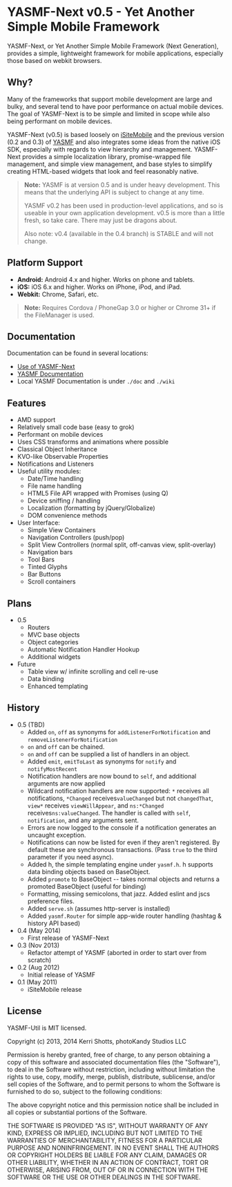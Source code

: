 YASMF-Next v0.5 - Yet Another Simple Mobile Framework
=====================================================

YASMF-Next, or Yet Another Simple Mobile Framework (Next Generation), provides a simple, lightweight framework for mobile applications, especially those based on webkit browsers.

Why?
----

Many of the frameworks that support mobile development are large and bulky, and several tend to have poor performance on actual mobile devices. The goal of YASMF-Next is to be simple and limited in scope while also being performant on mobile devices.

YASMF-Next (v0.5) is based loosely on [iSiteMobile](https://github.com/kerrishotts/iSite-Mobile) and the previous version (0.2 and 0.3) of [YASMF](https://github.com/photokandyStudios/YASMF) and also integrates some ideas from the native iOS SDK, especially with regards to view hierarchy and management. YASMF-Next provides a simple localization library, promise-wrapped file management, and simple view management, and base styles to simplify creating HTML-based widgets that look and feel reasonably native.

> **Note:** YASMF is at version 0.5 and is under heavy development. This means that the underlying API is subject to change at any time.
>
> YASMF v0.2 has been used in production-level applications, and so is useable in your own application development. v0.5 is more than a little fresh, so take care. There may just be dragons about.
>
> Also note: v0.4 (available in the 0.4 branch) is STABLE and will not change.

Platform Support
----------------

- **Android:** Android 4.x and higher. Works on phone and tablets.
- **iOS:** iOS 6.x and higher. Works on iPhone, iPod, and iPad.
- **Webkit:** Chrome, Safari, etc.

> **Note:** Requires Cordova / PhoneGap 3.0 or higher or Chrome 31+ if the FileManager is used.

Documentation
-------------

Documentation can be found in several locations:

- [Use of YASMF-Next](https://github.com/photokandyStudios/YASMF-Next/wiki)
- [YASMF Documentation](http://photokandystudios.github.io/YASMF-Next/index.html)
- Local YASMF Documentation is under `./doc` and `./wiki`

Features
--------

- AMD support
- Relatively small code base (easy to grok)
- Performant on mobile devices
- Uses CSS transforms and animations where possible
- Classical Object Inheritance
- KVO-like Observable Properties
- Notifications and Listeners
- Useful utility modules:
	- Date/Time handling
	- File name handling
	- HTML5 File API wrapped with Promises (using Q)
	- Device sniffing / handling
	- Localization (formatting by jQuery/Globalize)
	- DOM convenience methods
- User Interface:
	- Simple View Containers
	- Navigation Controllers (push/pop)
	- Split View Controllers (normal split, off-canvas view, split-overlay)
	- Navigation bars
	- Tool Bars
	- Tinted Glyphs
	- Bar Buttons
	- Scroll containers

Plans
-----

- 0.5
	- Routers
	- MVC base objects
	- Object categories
	- Automatic Notification Handler Hookup
	- Additional widgets
- Future
	- Table view w/ infinite scrolling and cell re-use
	- Data binding
	- Enhanced templating

History
-------

- 0.5 (TBD)
	- Added `on`, `off` as synonyms for `addListenerForNotification` and `removeListenerForNotification`
	- `on` and `off` can be chained.
	- `on` and `off` can be supplied a list of handlers in an object.
	- Added `emit`, `emitToLast` as synonyms for `notify` and `notifyMostRecent`
	- Notification handlers are now bound to `self`, and additional arguments are now applied
	- Wildcard notification handlers are now supported: `*` receives all notifications, `*Changed` receives`valueChanged` but not `changedThat`, `view*` receives `viewWillAppear`, and `ns:*Changed` receives`ns:valueChanged`. The handler is called with `self`, `notification`, and any arguments sent.
	- Errors are now logged to the console if a notification generates an uncaught exception.
	- Notifications can now be listed for even if they aren't registered. By default these are synchronous transactions. (Pass `true` to the third parameter if you need async).
	- Added h, the simple templating engine under `yasmf.h`. h supports data binding objects based on BaseObject.
	- Added `promote` to BaseObject -- takes normal objects and returns a promoted BaseObject (useful for binding)
	- Formatting, missing semicolons, that jazz. Added eslint and jscs preference files.
	- Added `serve.sh` (assumes http-server is installed)
	- Added `yasmf.Router` for simple app-wide router handling (hashtag & history API based)
- 0.4 (May 2014)
	- First release of YASMF-Next
- 0.3 (Nov 2013)
	- Refactor attempt of YASMF (aborted in order to start over from scratch)
- 0.2 (Aug 2012)
	- Initial release of YASMF
- 0.1 (May 2011)
	- iSiteMobile release

License
-------

YASMF-Util is MIT licensed.

Copyright (c) 2013, 2014 Kerri Shotts, photoKandy Studios LLC

Permission is hereby granted, free of charge, to any person obtaining a copy of this software and associated documentation files (the "Software"), to deal in the Software without restriction, including without limitation the rights to use, copy, modify, merge, publish, distribute, sublicense, and/or sell copies of the Software, and to permit persons to whom the Software is furnished to do so, subject to the following conditions:

The above copyright notice and this permission notice shall be included in all copies or substantial portions of the Software.

THE SOFTWARE IS PROVIDED "AS IS", WITHOUT WARRANTY OF ANY KIND, EXPRESS OR IMPLIED, INCLUDING BUT NOT LIMITED TO THE WARRANTIES OF MERCHANTABILITY, FITNESS FOR A PARTICULAR PURPOSE AND NONINFRINGEMENT. IN NO EVENT SHALL THE AUTHORS OR COPYRIGHT HOLDERS BE LIABLE FOR ANY CLAIM, DAMAGES OR OTHER LIABILITY, WHETHER IN AN ACTION OF CONTRACT, TORT OR OTHERWISE, ARISING FROM, OUT OF OR IN CONNECTION WITH THE SOFTWARE OR THE USE OR OTHER DEALINGS IN THE SOFTWARE.
